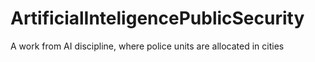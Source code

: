# ArtificialInteligencePublicSecurity
A work from AI discipline, where police units are allocated in cities
